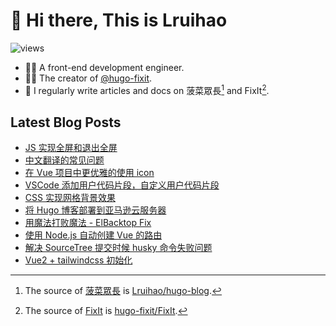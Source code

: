 # 👋 Hi there, This is Lruihao

![views](https://komarev.com/ghpvc/?username=Lruihao&color=ff69b4)

- 👨‍💻 A front-end development engineer.
- 👨‍💼 The creator of [@hugo-fixit][hugo-fixit].
- 📝 I regularly write articles and docs on 菠菜眾長[^1] and FixIt[^2].

## Latest Blog Posts

<!-- BLOG-POST-LIST:START -->
- [JS 实现全屏和退出全屏](https://lruihao.cn/posts/js-fullscreen/)
- [中文翻译的常见问题](https://lruihao.cn/posts/translation-guide/)
- [在 Vue 项目中更优雅的使用 icon](https://lruihao.cn/posts/vue-svg-icon/)
- [VSCode 添加用户代码片段，自定义用户代码片段](https://lruihao.cn/posts/vscode-snippets/)
- [CSS 实现网格背景效果](https://lruihao.cn/posts/grid-bg-image/)
- [将 Hugo 博客部署到亚马逊云服务器](https://lruihao.cn/posts/aws-ec2/)
- [用魔法打败魔法 - ElBacktop Fix](https://lruihao.cn/posts/el-backtop-fix/)
- [使用 Node.js 自动创建 Vue 的路由](https://lruihao.cn/posts/gen-router/)
- [解决 SourceTree 提交时候 husky 命令失败问题](https://lruihao.cn/posts/sourcetree-husky/)
- [Vue2 + tailwindcss 初始化](https://lruihao.cn/posts/v2-tailwind/)
<!-- BLOG-POST-LIST:END -->

<!-- link reference definition -->
[blog]: https://lruihao.cn
[blog-repo]: https://github.com/Lruihao/hugo-blog
[hugo-fixit]: https://github.com/hugo-fixit
[fixit]: https://fixit.lruihao.cn
[fixit-repo]: https://github.com/hugo-fixit/FixIt

<!-- footnote reference definition -->
[^1]: The source of [菠菜眾長][blog] is [Lruihao/hugo-blog][blog-repo].
[^2]: The source of [FixIt][fixit] is [hugo-fixit/FixIt][fixit-repo].
